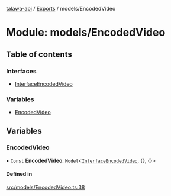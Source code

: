 [talawa-api](../README.md) / [Exports](../modules.md) / models/EncodedVideo

# Module: models/EncodedVideo

## Table of contents

### Interfaces

- [InterfaceEncodedVideo](../interfaces/models_EncodedVideo.InterfaceEncodedVideo.md)

### Variables

- [EncodedVideo](models_EncodedVideo.md#encodedvideo)

## Variables

### EncodedVideo

• `Const` **EncodedVideo**: `Model`\<[`InterfaceEncodedVideo`](../interfaces/models_EncodedVideo.InterfaceEncodedVideo.md), \{\}, \{\}\>

#### Defined in

[src/models/EncodedVideo.ts:38](https://github.com/PalisadoesFoundation/talawa-api/blob/cf57ca9/src/models/EncodedVideo.ts#L38)
